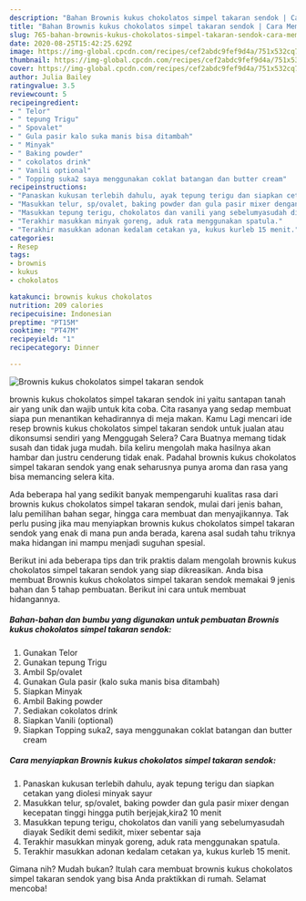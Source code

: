 ```yaml
---
description: "Bahan Brownis kukus chokolatos simpel takaran sendok | Cara Membuat Brownis kukus chokolatos simpel takaran sendok Yang Enak Dan Lezat"
title: "Bahan Brownis kukus chokolatos simpel takaran sendok | Cara Membuat Brownis kukus chokolatos simpel takaran sendok Yang Enak Dan Lezat"
slug: 765-bahan-brownis-kukus-chokolatos-simpel-takaran-sendok-cara-membuat-brownis-kukus-chokolatos-simpel-takaran-sendok-yang-enak-dan-lezat
date: 2020-08-25T15:42:25.629Z
image: https://img-global.cpcdn.com/recipes/cef2abdc9fef9d4a/751x532cq70/brownis-kukus-chokolatos-simpel-takaran-sendok-foto-resep-utama.jpg
thumbnail: https://img-global.cpcdn.com/recipes/cef2abdc9fef9d4a/751x532cq70/brownis-kukus-chokolatos-simpel-takaran-sendok-foto-resep-utama.jpg
cover: https://img-global.cpcdn.com/recipes/cef2abdc9fef9d4a/751x532cq70/brownis-kukus-chokolatos-simpel-takaran-sendok-foto-resep-utama.jpg
author: Julia Bailey
ratingvalue: 3.5
reviewcount: 5
recipeingredient:
- " Telor"
- " tepung Trigu"
- " Spovalet"
- " Gula pasir kalo suka manis bisa ditambah"
- " Minyak"
- " Baking powder"
- " cokolatos drink"
- " Vanili optional"
- " Topping suka2 saya menggunakan coklat batangan dan butter cream"
recipeinstructions:
- "Panaskan kukusan terlebih dahulu, ayak tepung terigu dan siapkan cetakan yang diolesi minyak sayur"
- "Masukkan telur, sp/ovalet, baking powder dan gula pasir mixer dengan kecepatan tinggi hingga putih berjejak,kira2 10 menit"
- "Masukkan tepung terigu, chokolatos dan vanili yang sebelumyasudah diayak Sedikit demi sedikit, mixer sebentar saja"
- "Terakhir masukkan minyak goreng, aduk rata menggunakan spatula."
- "Terakhir masukkan adonan kedalam cetakan ya, kukus kurleb 15 menit."
categories:
- Resep
tags:
- brownis
- kukus
- chokolatos

katakunci: brownis kukus chokolatos 
nutrition: 209 calories
recipecuisine: Indonesian
preptime: "PT15M"
cooktime: "PT47M"
recipeyield: "1"
recipecategory: Dinner

---
```



![Brownis kukus chokolatos simpel takaran sendok](https://img-global.cpcdn.com/recipes/cef2abdc9fef9d4a/751x532cq70/brownis-kukus-chokolatos-simpel-takaran-sendok-foto-resep-utama.jpg)


brownis kukus chokolatos simpel takaran sendok ini yaitu santapan tanah air yang unik dan wajib untuk kita coba. Cita rasanya yang sedap membuat siapa pun menantikan kehadirannya di meja makan.
Kamu Lagi mencari ide resep brownis kukus chokolatos simpel takaran sendok untuk jualan atau dikonsumsi sendiri yang Menggugah Selera? Cara Buatnya memang tidak susah dan tidak juga mudah. bila keliru mengolah maka hasilnya akan hambar dan justru cenderung tidak enak. Padahal brownis kukus chokolatos simpel takaran sendok yang enak seharusnya punya aroma dan rasa yang bisa memancing selera kita.

Ada beberapa hal yang sedikit banyak mempengaruhi kualitas rasa dari brownis kukus chokolatos simpel takaran sendok, mulai dari jenis bahan, lalu pemilihan bahan segar, hingga cara membuat dan menyajikannya. Tak perlu pusing jika mau menyiapkan brownis kukus chokolatos simpel takaran sendok yang enak di mana pun anda berada, karena asal sudah tahu triknya maka hidangan ini mampu menjadi suguhan spesial.




Berikut ini ada beberapa tips dan trik praktis dalam mengolah brownis kukus chokolatos simpel takaran sendok yang siap dikreasikan. Anda bisa membuat Brownis kukus chokolatos simpel takaran sendok memakai 9 jenis bahan dan 5 tahap pembuatan. Berikut ini cara untuk membuat hidangannya.

<!--inarticleads1-->

##### Bahan-bahan dan bumbu yang digunakan untuk pembuatan Brownis kukus chokolatos simpel takaran sendok:

1. Gunakan  Telor
1. Gunakan  tepung Trigu
1. Ambil  Sp/ovalet
1. Gunakan  Gula pasir (kalo suka manis bisa ditambah)
1. Siapkan  Minyak
1. Ambil  Baking powder
1. Sediakan  cokolatos drink
1. Siapkan  Vanili (optional)
1. Siapkan  Topping suka2, saya menggunakan coklat batangan dan butter cream




<!--inarticleads2-->

##### Cara menyiapkan Brownis kukus chokolatos simpel takaran sendok:

1. Panaskan kukusan terlebih dahulu, ayak tepung terigu dan siapkan cetakan yang diolesi minyak sayur
1. Masukkan telur, sp/ovalet, baking powder dan gula pasir mixer dengan kecepatan tinggi hingga putih berjejak,kira2 10 menit
1. Masukkan tepung terigu, chokolatos dan vanili yang sebelumyasudah diayak Sedikit demi sedikit, mixer sebentar saja
1. Terakhir masukkan minyak goreng, aduk rata menggunakan spatula.
1. Terakhir masukkan adonan kedalam cetakan ya, kukus kurleb 15 menit.




Gimana nih? Mudah bukan? Itulah cara membuat brownis kukus chokolatos simpel takaran sendok yang bisa Anda praktikkan di rumah. Selamat mencoba!

